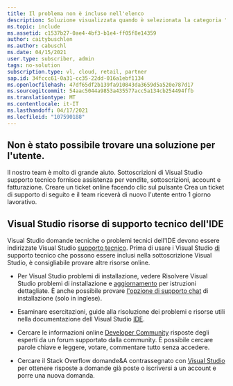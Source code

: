 ```yaml
---
title: Il problema non è incluso nell'elenco
description: Soluzione visualizzata quando è selezionata la categoria "Problema non elencato" o non viene trovata alcuna soluzione
ms.topic: include
ms.assetid: c1537b27-0ae4-4bf3-b1e4-ff05f8e14359
author: caitybuschlen
ms.author: cabuschl
ms.date: 04/15/2021
user.type: subscriber, admin
tags: no-solution
subscription.type: vl, cloud, retail, partner
sap.id: 34fccc61-0a31-cc35-22dd-016a1ebf1134
ms.openlocfilehash: 47df65df2b139fa910843da3659d5a520e787d17
ms.sourcegitcommit: 54aac5044a9853a435577acc5a134cb254494ffb
ms.translationtype: MT
ms.contentlocale: it-IT
ms.lasthandoff: 04/17/2021
ms.locfileid: "107590188"
---
```

## <a name="sorry-we-couldnt-find-a-solution-for-you"></a>Non è stato possibile trovare una soluzione per l'utente. 

Il nostro team è molto di grande aiuto. Sottoscrizioni di Visual Studio supporto tecnico fornisce assistenza per vendite, sottoscrizioni, account e fatturazione. Creare un ticket online facendo clic sul pulsante Crea un ticket di supporto di seguito e il team riceverà di nuovo l'utente entro 1 giorno lavorativo. 

## <a name="visual-studio-ide-technical-support-resources"></a>Visual Studio risorse di supporto tecnico dell'IDE  

Visual Studio domande tecniche o problemi tecnici dell'IDE devono essere indirizzate Visual Studio [supporto tecnico](https://visualstudio.microsoft.com/vs/support/). Prima di usare i Visual Studio [di](https://docs.microsoft.com/visualstudio/subscriptions/vs-tech-support) supporto tecnico che possono essere inclusi nella sottoscrizione Visual Studio, è consigliabile provare altre risorse online.

- Per Visual Studio problemi di installazione, vedere Risolvere Visual Studio problemi di installazione e [aggiornamento](https://docs.microsoft.com/visualstudio/install/troubleshooting-installation-issues) per istruzioni dettagliate. È anche possibile provare [l'opzione di supporto chat](https://visualstudio.microsoft.com/vs/support/#talktous) di installazione (solo in inglese).

- Esaminare esercitazioni, guide alla risoluzione dei problemi e risorse utili nella documentazione dell Visual Studio [IDE](https://docs.microsoft.com/visualstudio/ide/). 

- Cercare le informazioni online [Developer Community](https://developercommunity.visualstudio.com/) risposte degli esperti da un forum supportato dalla community. È possibile cercare parole chiave e leggere, votare, commentare tutto senza accedere.  

- Cercare il Stack Overflow domande&A contrassegnato con [Visual Studio](https://stackoverflow.com/questions/tagged/visual-studio?tab=Newest) per ottenere risposte a domande già poste o iscriversi a un account e porre una nuova domanda.  



